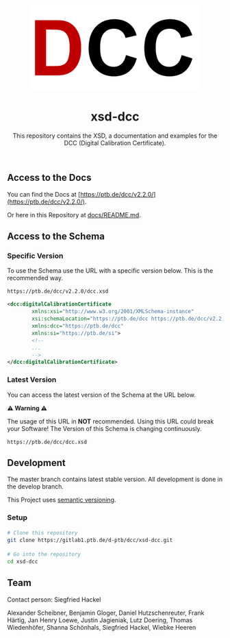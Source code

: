 <div align="center">
  <a href="https://ptb.de/dcc" traget="_blank"><img src="docs/images/logo.png" alt="DCC Logo" width="400"/></a>
  <br />
  <h1>xsd-dcc</h1>
  <p>This repository contains the XSD, a documentation and examples for the DCC (Digital Calibration Certificate).</p>
</div>
<br />

## Access to the Docs

You can find the Docs at [https://ptb.de/dcc/v2.2.0/](https://ptb.de/dcc/v2.2.0/).

Or here in this Repository at [docs/README.md](docs/README.md).

## Access to the Schema

### Specific Version

To use the Schema use the URL with a specific version below.
This is the recommended way.

```
https://ptb.de/dcc/v2.2.0/dcc.xsd
```

```xml
<dcc:digitalCalibrationCertificate
        xmlns:xsi="http://www.w3.org/2001/XMLSchema-instance"
        xsi:schemaLocation="https://ptb.de/dcc https://ptb.de/dcc/v2.2.0/dcc.xsd"
        xmlns:dcc="https://ptb.de/dcc"
        xmlns:si="https://ptb.de/si">
        <!--
        ...
        -->
</dcc:digitalCalibrationCertificate>
```

### Latest Version
You can access the latest version of the Schema at the URL below.

**:warning: Warning :warning:**

The usage of this URL in **NOT** recommended.
Using this URL could break your Software! The Version of this Schema is changing continuously.

```
https://ptb.de/dcc/dcc.xsd
```
 
## Development

The master branch contains latest stable version. All development is done in the develop branch.

This Project uses [semantic versioning](https://semver.org/).

### Setup

```bash
# Clone this repository
git clone https://gitlab1.ptb.de/d-ptb/dcc/xsd-dcc.git

# Go into the repository
cd xsd-dcc
```

## Team

Contact person: Siegfried Hackel

Alexander Scheibner, Benjamin Gloger, Daniel Hutzschenreuter, Frank Härtig, Jan Henry Loewe, Justin Jagieniak, Lutz Doering, Thomas Wiedenhöfer, Shanna Schönhals, Siegfried Hackel, Wiebke Heeren

